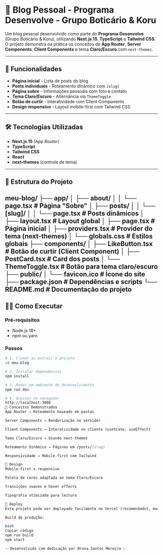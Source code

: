 # 🌸 Blog Pessoal - Programa Desenvolve - Grupo Boticário & Koru

Um blog pessoal desenvolvido como parte do **Programa Desenvolve** (Grupo Boticário & Koru), utilizando **Next.js 15**, **TypeScript** e **Tailwind CSS**.  
O projeto demonstra na prática os conceitos de **App Router**, **Server Components**, **Client Components** e tema **Claro/Escuro** com `next-themes`.

---

## 🚀 Funcionalidades

- **Página inicial** - Lista de posts do blog  
- **Posts individuais** - Roteamento dinâmico com `[slug]`  
- **Página sobre** - Informações pessoais com foto e contato  
- **Tema Claro/Escuro** - Alternância via `ThemeToggle`  
- **Botão de curtir** - Interatividade com Client Components  
- **Design responsivo** - Layout mobile-first com Tailwind CSS  

---

## 🛠️ Tecnologias Utilizadas

- **Next.js 15** (App Router)  
- **TypeScript**  
- **Tailwind CSS**  
- **React**  
- **next-themes** (controle de tema)  

---

## 📁 Estrutura do Projeto

meu-blog/
├── app/
│ ├── about/
│ │ └── page.tsx # Página "Sobre"
│ ├── posts/
│ │ └── [slug]/
│ │ └── page.tsx # Posts dinâmicos
│ ├── layout.tsx # Layout global
│ ├── page.tsx # Página inicial
│ ├── providers.tsx # Provider do tema (next-themes)
│ └── globals.css # Estilos globais
├── components/
│ ├── LikeButton.tsx # Botão de curtir (Client Component)
│ ├── PostCard.tsx # Card dos posts
│ └── ThemeToggle.tsx # Botão para tema claro/escuro
├── public/
│ └── favicon.ico # Ícone do site
├── package.json # Dependências e scripts
└── README.md # Documentação do projeto
---

## 🏃‍♀️ Como Executar

### Pré-requisitos
- Node.js 18+  
- npm ou yarn  

### Passos

```bash
# 1. Clonar ou extrair o projeto
cd meu-blog

# 2. Instalar dependências
npm install

# 3. Rodar em ambiente de desenvolvimento
npm run dev

# 4. Acessar no navegador
http://localhost:3000
🎯 Conceitos Demonstrados
App Router → Roteamento baseado em pastas

Server Components → Renderização no servidor

Client Components → Interatividade no cliente (useState, useEffect)

Tema Claro/Escuro → Usando next-themes

Roteamento Dinâmico → Páginas em /posts/[slug]

Responsividade → Mobile-first com Tailwind

🎨 Design
Mobile-first e responsivo

Paleta de cores adaptada ao tema Claro/Escuro

Transições suaves e hover effects

Tipografia otimizada para leitura

🚀 Deploy
Este projeto pode ser deployado facilmente no Vercel (recomendado), mas também funciona no Netlify ou até GitHub Pages com export estático.

Build de produção:

bash
Copiar código
npm run build
npm start

✨ Desenvolvido com dedicação por Bruna Santos Moreira ✨